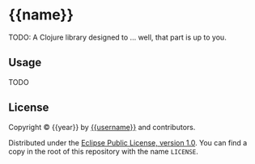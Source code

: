 # {{name}}

TODO: A Clojure library designed to ... well, that part is up to you.

## Usage

TODO

## License

Copyright © {{year}} by [{{username}}](https://github.com/{{username}}) and
contributors.

Distributed under the [Eclipse Public License, version 1.0][license]. You can
find a copy in the root of this repository with the name `LICENSE`.

[license]: http://www.eclipse.org/legal/epl-v10.html "Eclipse Public License, version 1.0"
